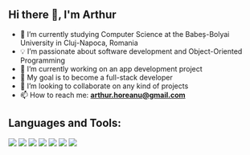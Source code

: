 ## Hi there 👋, I'm Arthur

- 🌱 I’m currently studying Computer Science at the Babeș-Bolyai University in Cluj-Napoca, Romania
- 💡 I’m passionate about software development and Object-Oriented Programming
- 🔭 I’m currently working on an app development project
- 🎯 My goal is to become a full-stack developer
- 👯 I’m looking to collaborate on any kind of projects
- 📫 How to reach me: **arthur.horeanu@gmail.com**

## Languages and Tools:  

<p align="left">
  <img src="https://img.shields.io/badge/Java-ED8B00?style=for-the-badge&logo=java&logoColor=white" />
  <img src="https://img.shields.io/badge/Python-3776AB?style=for-the-badge&logo=python&logoColor=white" />
  <img src="https://img.shields.io/badge/C++-00599C?style=for-the-badge&logo=c%2B%2B&logoColor=white" />
  <img src="https://img.shields.io/badge/HTML5-E34F26?style=for-the-badge&logo=html5&logoColor=white" />
  <img src="https://img.shields.io/badge/CSS3-1572B6?style=for-the-badge&logo=css3&logoColor=white" />
  <img src="https://img.shields.io/badge/Docker-2496ED?style=for-the-badge&logo=docker&logoColor=white" />
  <img src="https://img.shields.io/badge/Linux-FCC624?style=for-the-badge&logo=linux&logoColor=black" />
</p>
